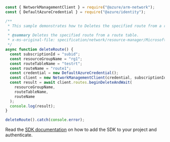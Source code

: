 ```javascript
const { NetworkManagementClient } = require("@azure/arm-network");
const { DefaultAzureCredential } = require("@azure/identity");

/**
 * This sample demonstrates how to Deletes the specified route from a route table.
 *
 * @summary Deletes the specified route from a route table.
 * x-ms-original-file: specification/network/resource-manager/Microsoft.Network/stable/2021-08-01/examples/RouteTableRouteDelete.json
 */
async function deleteRoute() {
  const subscriptionId = "subid";
  const resourceGroupName = "rg1";
  const routeTableName = "testrt";
  const routeName = "route1";
  const credential = new DefaultAzureCredential();
  const client = new NetworkManagementClient(credential, subscriptionId);
  const result = await client.routes.beginDeleteAndWait(
    resourceGroupName,
    routeTableName,
    routeName
  );
  console.log(result);
}

deleteRoute().catch(console.error);
```

Read the [SDK documentation](https://github.com/Azure/azure-sdk-for-js/blob/%40azure%2Farm-network_28.0.0/sdk/network/arm-network/README.md) on how to add the SDK to your project and authenticate.
